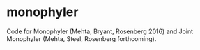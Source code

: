 # monophyler
Code for Monophyler (Mehta, Bryant, Rosenberg 2016) and Joint Monophyler (Mehta, Steel, Rosenberg forthcoming).
